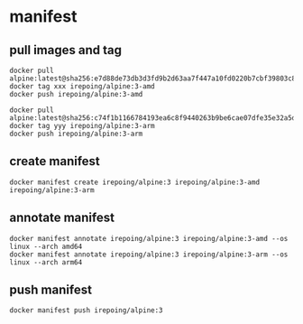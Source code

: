 # manifest

## pull images and tag
```
docker pull alpine:latest@sha256:e7d88de73db3d3fd9b2d63aa7f447a10fd0220b7cbf39803c803f2af9ba256b3
docker tag xxx irepoing/alpine:3-amd
docker push irepoing/alpine:3-amd

docker pull alpine:latest@sha256:c74f1b1166784193ea6c8f9440263b9be6cae07dfe35e32a5df7a31358ac2060
docker tag yyy irepoing/alpine:3-arm
docker push irepoing/alpine:3-arm
```

## create manifest
```
docker manifest create irepoing/alpine:3 irepoing/alpine:3-amd irepoing/alpine:3-arm
```

## annotate manifest
```
docker manifest annotate irepoing/alpine:3 irepoing/alpine:3-amd --os linux --arch amd64
docker manifest annotate irepoing/alpine:3 irepoing/alpine:3-arm --os linux --arch arm64
```

## push manifest
```
docker manifest push irepoing/alpine:3
```
